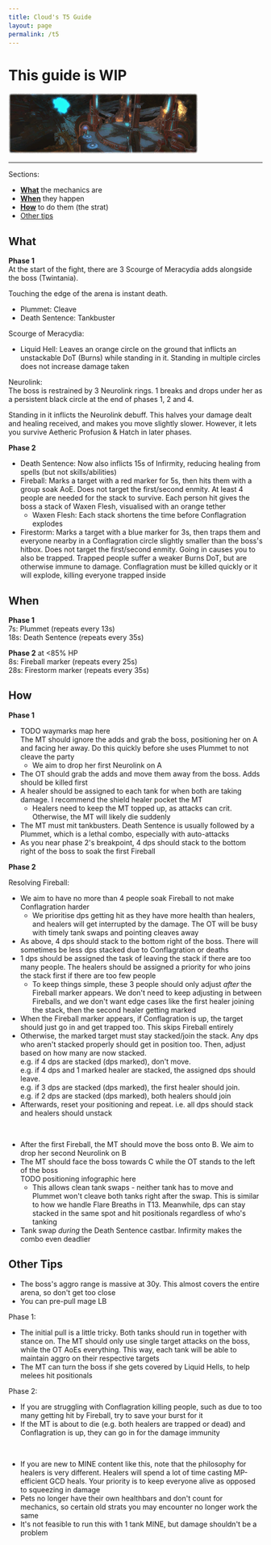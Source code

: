 ```yaml
---
title: Cloud's T5 Guide
layout: page
permalink: /t5
---
```


# This guide is WIP

![](../../images/banners/t5.png)

---

Sections:

- [**What**](#what) the mechanics are
- [**When**](#when) they happen
- [**How**](#how) to do them (the strat)
- [Other tips](#other-tips)

## What

**Phase 1**\
At the start of the fight, there are 3 Scourge of Meracydia adds alongside the boss (Twintania).

Touching the edge of the arena is instant death.

- Plummet: Cleave
- Death Sentence: Tankbuster

Scourge of Meracydia:

- Liquid Hell: Leaves an orange circle on the ground that inflicts an unstackable DoT (Burns) while standing in it. Standing in multiple circles does not increase damage taken

Neurolink:\
The boss is restrained by 3 Neurolink rings. 1 breaks and drops under her as a persistent black circle at the end of phases 1, 2 and 4.

Standing in it inflicts the Neurolink debuff. This halves your damage dealt and healing received, and makes you move slightly slower. However, it lets you survive Aetheric Profusion & Hatch in later phases.

**Phase 2**

- Death Sentence: Now also inflicts 15s of Infirmity, reducing healing from spells (but not skills/abilities)
- Fireball: Marks a target with a red marker for 5s, then hits them with a group soak AoE. Does not target the first/second enmity. At least 4 people are needed for the stack to survive. Each person hit gives the boss a stack of Waxen Flesh, visualised with an orange tether
  - Waxen Flesh: Each stack shortens the time before Conflagration explodes
- Firestorm: Marks a target with a blue marker for 3s, then traps them and everyone nearby in a Conflagration circle slightly smaller than the boss's hitbox. Does not target the first/second enmity. Going in causes you to also be trapped. Trapped people suffer a weaker Burns DoT, but are otherwise immune to damage. Conflagration must be killed quickly or it will explode, killing everyone trapped inside

## When

**Phase 1**\
7s: Plummet (repeats every 13s)\
18s: Death Sentence (repeats every 35s)

**Phase 2** at <85% HP\
8s: Fireball marker (repeats every 25s)\
28s: Firestorm marker (repeats every 35s)

## How

**Phase 1**

- TODO waymarks map here\
  The MT should ignore the adds and grab the boss, positioning her on A and facing her away. Do this quickly before she uses Plummet to not cleave the party
  - We aim to drop her first Neurolink on A
- The OT should grab the adds and move them away from the boss. Adds should be killed first
- A healer should be assigned to each tank for when both are taking damage. I recommend the shield healer pocket the MT
  - Healers need to keep the MT topped up, as attacks can crit. Otherwise, the MT will likely die suddenly
- The MT must mit tankbusters. Death Sentence is usually followed by a Plummet, which is a lethal combo, especially with auto-attacks
- As you near phase 2's breakpoint, 4 dps should stack to the bottom right of the boss to soak the first Fireball

**Phase 2**

Resolving Fireball:

- We aim to have no more than 4 people soak Fireball to not make Conflagration harder
  - We prioritise dps getting hit as they have more health than healers, and healers will get interrupted by the damage. The OT will be busy with timely tank swaps and pointing cleaves away
- As above, 4 dps should stack to the bottom right of the boss. There will sometimes be less dps stacked due to Conflagration or deaths
- 1 dps should be assigned the task of leaving the stack if there are too many people. The healers should be assigned a priority for who joins the stack first if there are too few people
  - To keep things simple, these 3 people should only adjust *after* the Fireball marker appears. We don't need to keep adjusting in between Fireballs, and we don't want edge cases like the first healer joining the stack, then the second healer getting marked
- When the Fireball marker appears, if Conflagration is up, the target should just go in and get trapped too. This skips Fireball entirely
- Otherwise, the marked target must stay stacked/join the stack. Any dps who aren't stacked properly should get in position too. Then, adjust based on how many are now stacked.\
  e.g. if 4 dps are stacked (dps marked), don't move.\
  e.g. if 4 dps and 1 marked healer are stacked, the assigned dps should leave.\
  e.g. if 3 dps are stacked (dps marked), the first healer should join.\
  e.g. if 2 dps are stacked (dps marked), both healers should join
- Afterwards, reset your positioning and repeat. i.e. all dps should stack and healers should unstack

<br />

- After the first Fireball, the MT should move the boss onto B. We aim to drop her second Neurolink on B
- The MT should face the boss towards C while the OT stands to the left of the boss\
  TODO positioning infographic here
  - This allows clean tank swaps - neither tank has to move and Plummet won't cleave both tanks right after the swap. This is similar to how we handle Flare Breaths in T13. Meanwhile, dps can stay stacked in the same spot and hit positionals regardless of who's tanking
- Tank swap *during* the Death Sentence castbar. Infirmity makes the combo even deadlier

## Other Tips

- The boss's aggro range is massive at 30y. This almost covers the entire arena, so don't get too close
- You can pre-pull mage LB

Phase 1:

- The initial pull is a little tricky. Both tanks should run in together with stance on. The MT should only use single target attacks on the boss, while the OT AoEs everything. This way, each tank will be able to maintain aggro on their respective targets
- The MT can turn the boss if she gets covered by Liquid Hells, to help melees hit positionals

Phase 2:

- If you are struggling with Conflagration killing people, such as due to too many getting hit by Fireball, try to save your burst for it
- If the MT is about to die (e.g. both healers are trapped or dead) and Conflagration is up, they can go in for the damage immunity

<br />

- If you are new to MINE content like this, note that the philosophy for healers is very different. Healers will spend a lot of time casting MP-efficient GCD heals. Your priority is to keep everyone alive as opposed to squeezing in damage
- Pets no longer have their own healthbars and don't count for mechanics, so certain old strats you may encounter no longer work the same
- It's not feasible to run this with 1 tank MINE, but damage shouldn't be a problem

